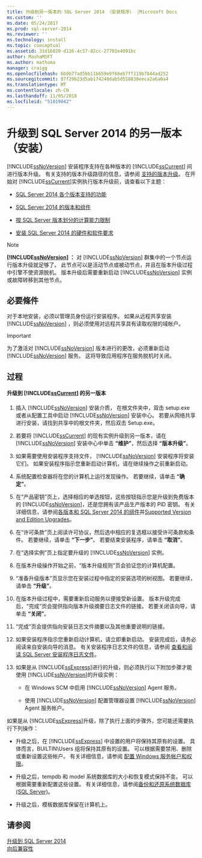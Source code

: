 ```yaml
---
title: 升级到另一版本的 SQL Server 2014 （安装程序） |Microsoft Docs
ms.custom: ''
ms.date: 05/24/2017
ms.prod: sql-server-2014
ms.reviewer: ''
ms.technology: install
ms.topic: conceptual
ms.assetid: 31d16820-d126-4c57-82cc-27701e4091bc
author: MashaMSFT
ms.author: mathoma
manager: craigg
ms.openlocfilehash: 6b0b77ad5bb11b659e9f68eb7ff219b7844ad252
ms.sourcegitcommit: 87f29b23d5ab174248dab5d558830eeca2a6a0a4
ms.translationtype: MT
ms.contentlocale: zh-CN
ms.lasthandoff: 11/05/2018
ms.locfileid: "51019042"
---
```

# <a name="upgrade-to-a-different-edition-of-sql-server-2014-setup"></a>升级到 SQL Server 2014 的另一版本（安装）
  [!INCLUDE[ssNoVersion](../../includes/ssnoversion-md.md)] 安装程序支持在各种版本的 [!INCLUDE[ssCurrent](../../includes/sscurrent-md.md)] 间进行版本升级。 有关支持的版本升级路径的信息，请参阅 [支持的版本升级](supported-version-and-edition-upgrades.md)。 在开始对 [!INCLUDE[ssCurrent](../../includes/sscurrent-md.md)]实例执行版本升级前，请查看以下主题：  
  
-   [SQL Server 2014 各个版本支持的功能](../../getting-started/features-supported-by-the-editions-of-sql-server-2014.md)  
  
-   [SQL Server 2014 的版本和组件](../../sql-server/editions-and-components-of-sql-server-2016.md)  
  
-   [按 SQL Server 版本划分的计算能力限制](../../sql-server/compute-capacity-limits-by-edition-of-sql-server.md)  
  
-   [安装 SQL Server 2014 的硬件和软件要求](../../sql-server/install/hardware-and-software-requirements-for-installing-sql-server.md)  
  
> [!NOTE]  
>  **[!INCLUDE[ssNoVersion](../../includes/ssnoversion-md.md)] ：** 对 [!INCLUDE[ssNoVersion](../../includes/ssnoversion-md.md)] 群集中的一个节点运行版本升级就足够了。 此节点可以是活动节点或被动节点，并且在版本升级过程中引擎不使资源脱机。 版本升级后需要重新启动 [!INCLUDE[ssNoVersion](../../includes/ssnoversion-md.md)] 实例或故障转移到其他节点。  
  
## <a name="prerequisites"></a>必要條件  
 对于本地安装，必须以管理员身份运行安装程序。 如果从远程共享安装 [!INCLUDE[ssNoVersion](../../includes/ssnoversion-md.md)] ，则必须使用对远程共享具有读取权限的域帐户。  
  
> [!IMPORTANT]  
>  为了激活对 [!INCLUDE[ssNoVersion](../../includes/ssnoversion-md.md)] 版本进行的更改，必须重新启动 [!INCLUDE[ssNoVersion](../../includes/ssnoversion-md.md)] 服务。 这将导致应用程序在服务脱机时关闭。  
  
## <a name="procedure"></a>过程  
  
#### <a name="to-upgrade-to-a-different-edition-of-includesscurrentincludessscurrent-mdmd"></a>升级到 [!INCLUDE[ssCurrent](../../includes/sscurrent-md.md)] 的另一版本  
  
1.  插入 [!INCLUDE[ssNoVersion](../../includes/ssnoversion-md.md)] 安装介质， 在根文件夹中，双击 setup.exe 或者从配置工具中启动 [!INCLUDE[ssNoVersion](../../includes/ssnoversion-md.md)] 安装中心。 若要从网络共享进行安装，请找到共享中的根文件夹，然后双击 Setup.exe。  
  
2.  若要将 [!INCLUDE[ssCurrent](../../includes/sscurrent-md.md)] 的现有实例升级到另一版本，请在 [!INCLUDE[ssNoVersion](../../includes/ssnoversion-md.md)] 安装中心中单击 **“维护”**，然后选择 **“版本升级”**。  
  
3.  如果需要使用安装程序支持文件， [!INCLUDE[ssNoVersion](../../includes/ssnoversion-md.md)] 安装程序将安装它们。 如果安装程序指示您重新启动计算机，请在继续操作之前重新启动。  
  
4.  系统配置检查器将在您的计算机上运行发现操作。 若要继续，请单击 **“确定”**。  
  
5.  在“产品密钥”页上，选择相应的单选按钮，这些按钮指示您是升级到免费版本的 [!INCLUDE[ssNoVersion](../../includes/ssnoversion-md.md)]，还是您拥有该产品生产版本的 PID 密钥。 有关详细信息，请参阅[各版本和 SQL Server 2014 的组件](../../sql-server/editions-and-components-of-sql-server-2016.md)并[Supported Version and Edition Upgrades](supported-version-and-edition-upgrades.md)。  
  
6.  在“许可条款”页上阅读许可协议，然后选中相应的复选框以接受许可条款和条件。 若要继续，请单击 **“下一步”**。 若要结束安装程序，请单击 **“取消”**。  
  
7.  在“选择实例”页上指定要升级的 [!INCLUDE[ssNoVersion](../../includes/ssnoversion-md.md)] 实例。  
  
8.  在版本升级操作开始之前，“版本升级规则”页会验证您的计算机配置。  
  
9. “准备升级版本”页显示您在安装过程中指定的安装选项的树视图。 若要继续，请单击 **“升级”**。  
  
10. 在版本升级过程中，需要重新启动服务以便接受新设置。 版本升级完成后，“完成”页会提供指向版本升级摘要日志文件的链接。 若要关闭该向导，请单击 **“关闭”**。  
  
11. “完成”页会提供指向安装日志文件摘要以及其他重要说明的链接。  
  
12. 如果安装程序指示您重新启动计算机，请立即重新启动。 安装完成后，请务必阅读来自安装向导的消息。 有关安装程序日志文件的信息，请参阅 [查看和阅读 SQL Server 安装程序日志文件](view-and-read-sql-server-setup-log-files.md)。  
  
13. 如果是从 [!INCLUDE[ssExpress](../../includes/ssexpress-md.md)]进行的升级，则必须执行以下附加步骤才能使用 [!INCLUDE[ssNoVersion](../../includes/ssnoversion-md.md)]的升级实例：  
  
    -   在 Windows SCM 中启用 [!INCLUDE[ssNoVersion](../../includes/ssnoversion-md.md)] Agent 服务。  
  
    -   使用 [!INCLUDE[ssNoVersion](../../includes/ssnoversion-md.md)] 配置管理器设置 [!INCLUDE[ssNoVersion](../../includes/ssnoversion-md.md)] Agent 服务帐户。  
  
 如果是从 [!INCLUDE[ssExpress](../../includes/ssexpress-md.md)]升级，除了执行上面的步骤外，您可能还需要执行下列操作：  
  
-   升级之后，在 [!INCLUDE[ssExpress](../../includes/ssexpress-md.md)] 中设置的用户将保持其原有的设置。 具体而言，BUILTIN\Users 组将保持其原有的设置。 可以根据需要禁用、删除或重新设置这些帐户。 有关详细信息，请参阅 [配置 Windows 服务帐户和权限](../configure-windows/configure-windows-service-accounts-and-permissions.md)。  
  
-   升级之后，tempdb 和 model 系统数据库的大小和恢复模式保持不变。 可以根据需要重新配置这些设置。 有关详细信息，请参阅[备份和还原系统数据库 (SQL Server)](../../relational-databases/backup-restore/back-up-and-restore-of-system-databases-sql-server.md)。  
  
-   升级之后，模板数据库保留在计算机上。  
  
## <a name="see-also"></a>请参阅  
 [升级到 SQL Server 2014](upgrade-sql-server.md)   
 [向后兼容性](../../getting-started/backward-compatibility.md)  
  
  

